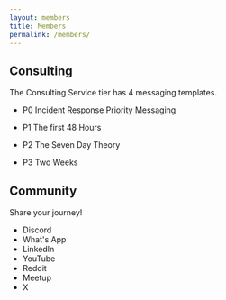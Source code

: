 ```yaml
---
layout: members
title: Members
permalink: /members/
---
```


## Consulting

The Consulting Service tier has 4 messaging templates.

- P0 Incident Response Priority Messaging

- P1 The first 48 Hours

- P2 The Seven Day Theory

- P3 Two Weeks

## Community

Share your journey!

- Discord
- What's App
- LinkedIn
- YouTube
- Reddit
- Meetup
- X
